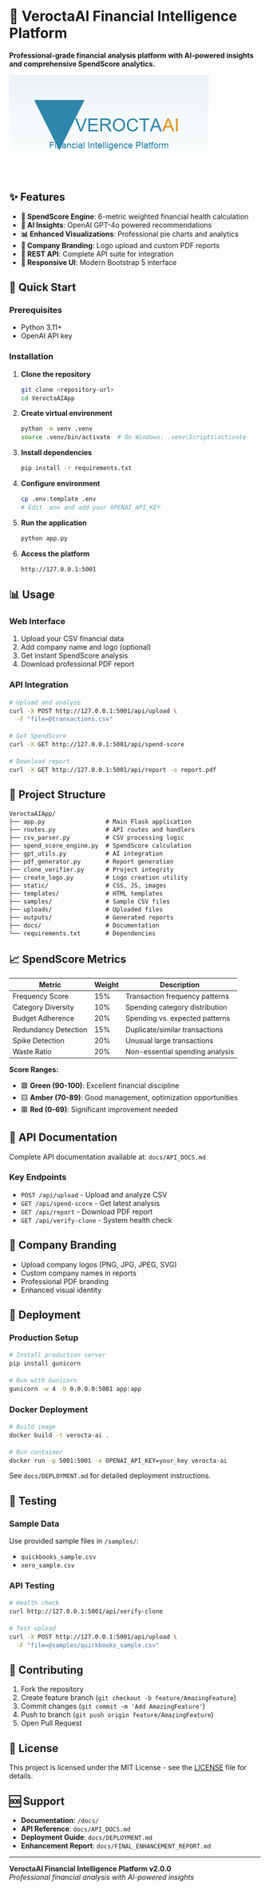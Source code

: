# 🚀 VeroctaAI Financial Intelligence Platform

**Professional-grade financial analysis platform with AI-powered insights and comprehensive SpendScore analytics.**

![VeroctaAI](static/assets/images/verocta-logo.png)

## ✨ Features

- **🧮 SpendScore Engine**: 6-metric weighted financial health calculation
- **🤖 AI Insights**: OpenAI GPT-4o powered recommendations
- **📊 Enhanced Visualizations**: Professional pie charts and analytics
- **🏢 Company Branding**: Logo upload and custom PDF reports
- **🔌 REST API**: Complete API suite for integration
- **📱 Responsive UI**: Modern Bootstrap 5 interface

## 🚀 Quick Start

### Prerequisites
- Python 3.11+
- OpenAI API key

### Installation

1. **Clone the repository**
   ```bash
   git clone <repository-url>
   cd VeroctaAIApp
   ```

2. **Create virtual environment**
   ```bash
   python -m venv .venv
   source .venv/bin/activate  # On Windows: .venv\Scripts\activate
   ```

3. **Install dependencies**
   ```bash
   pip install -r requirements.txt
   ```

4. **Configure environment**
   ```bash
   cp .env.template .env
   # Edit .env and add your OPENAI_API_KEY
   ```

5. **Run the application**
   ```bash
   python app.py
   ```

6. **Access the platform**
   ```
   http://127.0.0.1:5001
   ```

## 📊 Usage

### Web Interface
1. Upload your CSV financial data
2. Add company name and logo (optional)
3. Get instant SpendScore analysis
4. Download professional PDF report

### API Integration
```bash
# Upload and analyze
curl -X POST http://127.0.0.1:5001/api/upload \
  -F "file=@transactions.csv"

# Get SpendScore
curl -X GET http://127.0.0.1:5001/api/spend-score

# Download report
curl -X GET http://127.0.0.1:5001/api/report -o report.pdf
```

## 📁 Project Structure

```
VeroctaAIApp/
├── app.py                 # Main Flask application
├── routes.py              # API routes and handlers
├── csv_parser.py          # CSV processing logic
├── spend_score_engine.py  # SpendScore calculation
├── gpt_utils.py           # AI integration
├── pdf_generator.py       # Report generation
├── clone_verifier.py      # Project integrity
├── create_logo.py         # Logo creation utility
├── static/                # CSS, JS, images
├── templates/             # HTML templates
├── samples/               # Sample CSV files
├── uploads/               # Uploaded files
├── outputs/               # Generated reports
├── docs/                  # Documentation
└── requirements.txt       # Dependencies
```

## 📈 SpendScore Metrics

| Metric | Weight | Description |
|--------|--------|-------------|
| Frequency Score | 15% | Transaction frequency patterns |
| Category Diversity | 10% | Spending category distribution |
| Budget Adherence | 20% | Spending vs. expected patterns |
| Redundancy Detection | 15% | Duplicate/similar transactions |
| Spike Detection | 20% | Unusual large transactions |
| Waste Ratio | 20% | Non-essential spending analysis |

**Score Ranges:**
- 🟩 **Green (90-100)**: Excellent financial discipline
- 🟨 **Amber (70-89)**: Good management, optimization opportunities  
- 🟥 **Red (0-69)**: Significant improvement needed

## 🔌 API Documentation

Complete API documentation available at: `docs/API_DOCS.md`

### Key Endpoints
- `POST /api/upload` - Upload and analyze CSV
- `GET /api/spend-score` - Get latest analysis
- `GET /api/report` - Download PDF report
- `GET /api/verify-clone` - System health check

## 🏢 Company Branding

- Upload company logos (PNG, JPG, JPEG, SVG)
- Custom company names in reports
- Professional PDF branding
- Enhanced visual identity

## 🚢 Deployment

### Production Setup
```bash
# Install production server
pip install gunicorn

# Run with Gunicorn
gunicorn -w 4 -b 0.0.0.0:5001 app:app
```

### Docker Deployment
```bash
# Build image
docker build -t verocta-ai .

# Run container
docker run -p 5001:5001 -e OPENAI_API_KEY=your_key verocta-ai
```

See `docs/DEPLOYMENT.md` for detailed deployment instructions.

## 🧪 Testing

### Sample Data
Use provided sample files in `/samples/`:
- `quickbooks_sample.csv`
- `xero_sample.csv`

### API Testing
```bash
# Health check
curl http://127.0.0.1:5001/api/verify-clone

# Test upload
curl -X POST http://127.0.0.1:5001/api/upload \
  -F "file=@samples/quickbooks_sample.csv"
```

## 🤝 Contributing

1. Fork the repository
2. Create feature branch (`git checkout -b feature/AmazingFeature`)
3. Commit changes (`git commit -m 'Add AmazingFeature'`)
4. Push to branch (`git push origin feature/AmazingFeature`)
5. Open Pull Request

## 📄 License

This project is licensed under the MIT License - see the [LICENSE](LICENSE) file for details.

## 🆘 Support

- **Documentation**: `/docs/`
- **API Reference**: `docs/API_DOCS.md`
- **Deployment Guide**: `docs/DEPLOYMENT.md`
- **Enhancement Report**: `docs/FINAL_ENHANCEMENT_REPORT.md`

---

**VeroctaAI Financial Intelligence Platform v2.0.0**  
*Professional financial analysis with AI-powered insights*
